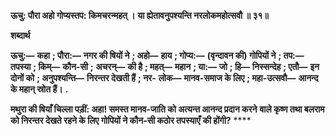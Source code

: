 **ऊचु: पौरा अहो गोप्यस्तप: किमचरन्महत् ।** **या ह्येतावनुपश्यन्ति नरलोकमहोत्सवौ ॥ ३१॥** 

**शब्दार्थ** 

**ऊचु:—** **कहा** **; पौरा:—** **नगर की षियों ने** **; अहो—** **हाय** **; गोप्य:—** **(वृन्दावन की) गोपियों ने** **; तप:—** **तपस्या** **; किम्—** **कौन-सी** **;** **अचरन्—** **की है** **; महत्—** **महान** **; या:—** **जो** **; हि—** **निस्सन्देह** **; एतौ—** **इन दोनों को** **; अनुपश्यन्ति—** **निरन्तर देखती हैं** **; नर-** **लोक—** **मानव-समाज के लिए** **; महा-उत्सवौ—** **आनन्द के महान् स्रोत हैं।** **.** 

**मथुरा की षियाँ चिल्ला पड़ीं: अहा! समस्त मानव-जाति को अत्यन्त आनन्द प्रदान करने** **वाले कृष्ण तथा बलराम को निरन्तर देखते रहने के लिए गोपियों ने कौन-सी कठोर तपस्याएँ** **की होंगी?** **** 